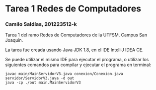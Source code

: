 # Tarea 1 Redes de Computadores

### Camilo Saldías, 201223512-k

Tarea 1 del ramo Redes de Computadores de la UTFSM, Campus San Joaquín.

La tarea fue creada usando Java JDK 1.8, en el IDE IntelliJ IDEA CE.

Se puede utilizar el mismo IDE para ejecutar el programa, o utilizar los siguientes comandos para compilar y ejecutar el programa en terminal:
```
javac main/MainServidorV3.java conexion/Conexion.java servidor/ServidorV3.java -d out
java -cp ./out main.MainServidorV3
```